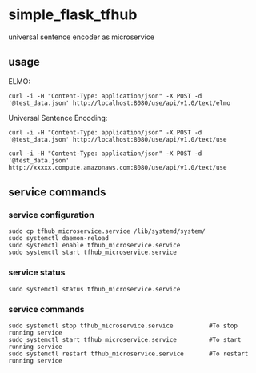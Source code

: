 # simple_flask_tfhub
universal sentence encoder as microservice

## usage
ELMO:
```
curl -i -H "Content-Type: application/json" -X POST -d '@test_data.json' http://localhost:8080/use/api/v1.0/text/elmo
```
Universal Sentence Encoding:
```
curl -i -H "Content-Type: application/json" -X POST -d '@test_data.json' http://localhost:8080/use/api/v1.0/text/use
```
```
curl -i -H "Content-Type: application/json" -X POST -d '@test_data.json' http://xxxxx.compute.amazonaws.com:8080/use/api/v1.0/text/use
```
## service commands
### service configuration
```
sudo cp tfhub_microservice.service /lib/systemd/system/
sudo systemctl daemon-reload
sudo systemctl enable tfhub_microservice.service
sudo systemctl start tfhub_microservice.service
```
### service status
`sudo systemctl status tfhub_microservice.service`

### service commands
```
sudo systemctl stop tfhub_microservice.service          #To stop running service 
sudo systemctl start tfhub_microservice.service         #To start running service 
sudo systemctl restart tfhub_microservice.service       #To restart running service 
```
